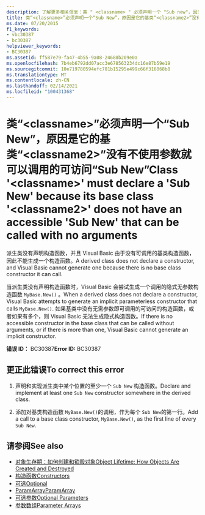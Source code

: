```yaml
---
description: 了解更多相关信息：类 " <classname> " 必须声明一个 "Sub new"，因为它的基类 " <classname2> " 没有可在没有参数的情况调用的可访问 "sub new"
title: 类“<classname>”必须声明一个“Sub New”，原因是它的基类“<classname2>”没有不使用参数就可以调用的可访问“Sub New”
ms.date: 07/20/2015
f1_keywords:
- vbc30387
- bc30387
helpviewer_keywords:
- BC30387
ms.assetid: ff587e79-fa47-4b55-9a08-24688b209e0a
ms.openlocfilehash: 7b4eb6792dd07acc3e678563234dc16e87b59e19
ms.sourcegitcommit: 10e719780594efc781b15295e499c66f316068b8
ms.translationtype: MT
ms.contentlocale: zh-CN
ms.lasthandoff: 02/14/2021
ms.locfileid: "100431368"
---
```

# <a name="class-classname-must-declare-a-sub-new-because-its-base-class-classname2-does-not-have-an-accessible-sub-new-that-can-be-called-with-no-arguments"></a><span data-ttu-id="95cd1-103">类“\<classname>”必须声明一个“Sub New”，原因是它的基类“\<classname2>”没有不使用参数就可以调用的可访问“Sub New”</span><span class="sxs-lookup"><span data-stu-id="95cd1-103">Class '\<classname>' must declare a 'Sub New' because its base class '\<classname2>' does not have an accessible 'Sub New' that can be called with no arguments</span></span>

<span data-ttu-id="95cd1-104">派生类没有声明构造函数，并且 Visual Basic 由于没有可调用的基类构造函数，因此不能生成一个构造函数。</span><span class="sxs-lookup"><span data-stu-id="95cd1-104">A derived class does not declare a constructor, and Visual Basic cannot generate one because there is no base class constructor it can call.</span></span>  
  
 <span data-ttu-id="95cd1-105">当派生类没有声明构造函数时，Visual Basic 会尝试生成一个调用的隐式无参数构造函数 `MyBase.New()` 。</span><span class="sxs-lookup"><span data-stu-id="95cd1-105">When a derived class does not declare a constructor, Visual Basic attempts to generate an implicit parameterless constructor that calls `MyBase.New()`.</span></span> <span data-ttu-id="95cd1-106">如果基类中没有无需参数即可调用的可访问的构造函数，或者如果有多个，则 Visual Basic 无法生成隐式构造函数。</span><span class="sxs-lookup"><span data-stu-id="95cd1-106">If there is no accessible constructor in the base class that can be called without arguments, or if there is more than one, Visual Basic cannot generate an implicit constructor.</span></span>  
  
 <span data-ttu-id="95cd1-107">**错误 ID：** BC30387</span><span class="sxs-lookup"><span data-stu-id="95cd1-107">**Error ID:** BC30387</span></span>  
  
## <a name="to-correct-this-error"></a><span data-ttu-id="95cd1-108">更正此错误</span><span class="sxs-lookup"><span data-stu-id="95cd1-108">To correct this error</span></span>  
  
1. <span data-ttu-id="95cd1-109">声明和实现派生类中某个位置的至少一个 `Sub New` 构造函数。</span><span class="sxs-lookup"><span data-stu-id="95cd1-109">Declare and implement at least one `Sub New` constructor somewhere in the derived class.</span></span>  
  
2. <span data-ttu-id="95cd1-110">添加对基类构造函数 `MyBase.New()`的调用，作为每个 `Sub New`的第一行。</span><span class="sxs-lookup"><span data-stu-id="95cd1-110">Add a call to a base class constructor, `MyBase.New()`, as the first line of every `Sub New`.</span></span>  
  
## <a name="see-also"></a><span data-ttu-id="95cd1-111">请参阅</span><span class="sxs-lookup"><span data-stu-id="95cd1-111">See also</span></span>

- [<span data-ttu-id="95cd1-112">对象生存期：如何创建和销毁对象</span><span class="sxs-lookup"><span data-stu-id="95cd1-112">Object Lifetime: How Objects Are Created and Destroyed</span></span>](../programming-guide/language-features/objects-and-classes/object-lifetime-how-objects-are-created-and-destroyed.md)
- [<span data-ttu-id="95cd1-113">构造函数</span><span class="sxs-lookup"><span data-stu-id="95cd1-113">Constructors</span></span>](../programming-guide/concepts/object-oriented-programming.md#constructors)
- [<span data-ttu-id="95cd1-114">可选</span><span class="sxs-lookup"><span data-stu-id="95cd1-114">Optional</span></span>](../language-reference/modifiers/optional.md)
- [<span data-ttu-id="95cd1-115">ParamArray</span><span class="sxs-lookup"><span data-stu-id="95cd1-115">ParamArray</span></span>](../language-reference/modifiers/paramarray.md)
- [<span data-ttu-id="95cd1-116">可选参数</span><span class="sxs-lookup"><span data-stu-id="95cd1-116">Optional Parameters</span></span>](../programming-guide/language-features/procedures/optional-parameters.md)
- [<span data-ttu-id="95cd1-117">参数数组</span><span class="sxs-lookup"><span data-stu-id="95cd1-117">Parameter Arrays</span></span>](../programming-guide/language-features/procedures/parameter-arrays.md)

